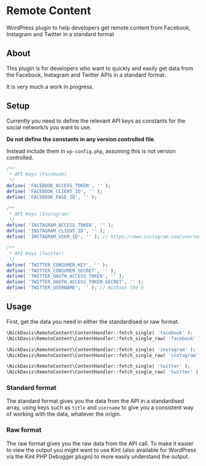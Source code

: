 # Remote Content
WordPress plugin to help developers get remote content from Facebook, Instagram and Twitter in a standard format

## About
This plugin is for developers who want to quickly and easily get data from the Facebook, Instagram and Twitter APIs in a standard format.

It is very much a work in progress.

## Setup
Currently you need to define the relevant API keys as constants for the social network/s you want to use.

**Do not define the constants in any version controlled file**.

Instead include them in `wp-config.php`, assuming this is not version controlled.

```php
/**
 * API Keys (Facebook)
 */
define( 'FACEBOOK_ACCESS_TOKEN', '' );
define( 'FACEBOOK_CLIENT_ID', '' );
define( 'FACEBOOK_PAGE_ID', '' );

/**
 * API Keys (Instagram)
 */
define( 'INSTAGRAM_ACCESS_TOKEN', '' );
define( 'INSTAGRAM_CLIENT_ID', '' );
define( 'INSTAGRAM_USER_ID', '' ); // https://www.instagram.com/username/?__a=1

/**
 * API Keys (Twitter)
 */
define( 'TWITTER_CONSUMER_KEY', '' );
define( 'TWITTER_CONSUMER_SECRET', '' );
define( 'TWITTER_OAUTH_ACCESS_TOKEN', '' );
define( 'TWITTER_OAUTH_ACCESS_TOKEN_SECRET', '' );
define( 'TWITTER_USERNAME', '' ); // Without the @
```

## Usage
First, get the data you need in either the standardised or raw format.

```php
\NickDavis\RemoteContent\ContentHandler::fetch_single( 'facebook' );
\NickDavis\RemoteContent\ContentHandler::fetch_single_raw( 'facebook' ); // Gets the raw, non-standardised data

\NickDavis\RemoteContent\ContentHandler::fetch_single( 'instagram' );
\NickDavis\RemoteContent\ContentHandler::fetch_single_raw( 'instagram' ); // Gets the raw, non-standardised data

\NickDavis\RemoteContent\ContentHandler::fetch_single( 'twitter' );
\NickDavis\RemoteContent\ContentHandler::fetch_single_raw( 'twitter' ); // Gets the raw, non-standardised data
```

### Standard format
The standard format gives you the data from the API in a standardised array, using keys such as `title` and `username` to give you a consistent way of working with the data, whatever the origin.

### Raw format
The raw format gives you the raw data from the API call. To make it easier to view the output you might want to use Kint (also available for WordPress via the Kint PHP Debugger plugin) to more easily understand the output.
